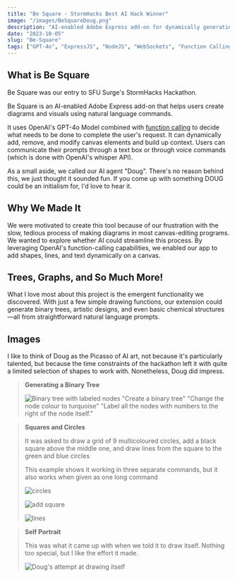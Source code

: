 ```yaml
---
title: "Be Square - StormHacks Best AI Hack Winner"
image: "/images/BeSquareDoug.png"
description: "AI-enabled Adobe Express add-on for dynamically generating diagrams and images using canvas elements"
date: "2023-10-05"
slug: "Be-Square"
tags: ["GPT-4o", "ExpressJS", "NodeJS", "WebSockets", "Function Calling"]
---
```


## What is Be Square

Be Square was our entry to SFU Surge's StormHacks Hackathon.

Be Square is an AI-enabled Adobe Express add-on that helps users create diagrams and visuals using natural language commands.

It uses OpenAI's GPT-4o Model combined with [function calling](https://platform.openai.com/docs/guides/function-calling) to decide what needs to be done to complete the user's request. It can dynamically add, remove, and modify canvas elements and build up context. Users can communicate their prompts through a text box or through voice commands (which is done with OpenAI's whisper API).

As a small aside, we called our AI agent "Doug". There's no reason behind this, we just thought it
sounded fun. If you come up with something DOUG could be an initialism for, I'd love to hear it.

## Why We Made It

We were motivated to create this tool because of our frustration with the slow, tedious process of making diagrams in most canvas-editing programs. We wanted to explore whether AI could streamline this process. By leveraging OpenAI's function-calling capabilities, we enabled our app to add shapes, lines, and text dynamically on a canvas.

## Trees, Graphs, and So Much More!

What I love most about this project is the emergent functionality we discovered. With just a few simple drawing functions, our extension could generate binary trees, artistic designs, and even basic chemical structures—all from straightforward natural language prompts.

## Images

I like to think of Doug as the Picasso of AI art, not because it's particularly talented, but because the time constraints of the hackathon left it with quite a limited selection of shapes to work with. Nonetheless, Doug did impress.

> **Generating a Binary Tree**
>
> ![Binary tree with labeled nodes](/images/tree.png)
> "Create a binary tree"
> "Change the node colour to turquoise"
> "Label all the nodes with numbers to the right of the node itself."

> **Squares and Circles**
>
> It was asked to draw a grid of 9 multicoloured circles, add a black square above the middle one,
> and draw lines from the square to the green and blue circles
>
> This example shows it working in three separate commands, but it also works when given as one long command
>
> ![circles](/images/BeSquareCircles.png)
>
> ![add square](/images/blackSquare.png)
>
> ![lines](/images/lines.png)

> **Self Portrait**
>
> This was what it came up with when we told it to draw itself. Nothing too special, but I like the effort it made.
>
> ![Doug's attempt at drawing itself](/images/self-portrait-doug.png)
